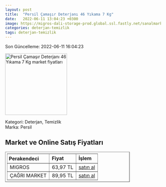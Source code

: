 ```yaml
---
layout: post
title:  "Persil Çamaşır Deterjanı 46 Yıkama 7 Kg"
date:   2022-06-11 13:04:23 +0300
image: https://migros-dali-storage-prod.global.ssl.fastly.net/sanalmarket/product/30121523/30121523-699049-1650x1650.jpg
categories: deterjan-temizlik
tags: deterjan-temizlik
---
```


Son Güncelleme: 2022-06-11 16:04:23

<img src="https://migros-dali-storage-prod.global.ssl.fastly.net/sanalmarket/product/30121523/30121523-699049-1650x1650.jpg" width="200" alt="Persil Çamaşır Deterjanı 46 Yıkama 7 Kg market fiyatları" />

Kategori: Deterjan, Temizlik
<br />
Marka: Persil

<h2>Market ve Online Satış Fiyatları</h2>

<table border="1" style="padding: 5px;width:80%;">
  <tr>
    <td style="padding: 5px;"><strong>Perakendeci</strong></td>
    <td><strong>Fiyat</strong></td>
    <td><strong>İşlem</strong></td>
  </tr>
  <tr>
              <td title="Migros">MIGROS</td>
              <td>63,97 TL</td>
              <td><a title="Migros" target="_blank" href="https://www.migros.com.tr/persil-camasir-deterjani-gulun-buyusu-46-yikama-7-kg-p-1cb9e33">satın al</a></td>
            </tr><tr>
              <td title="Çağrı Market">ÇAĞRI MARKET</td>
              <td>89,95 TL</td>
              <td><a title="Çağrı Market" target="_blank" href="https://www.cagri.com/persil-toz-deterjan-gulun-buyusu-7-kg-22655">satın al</a></td>
            </tr>
</table>
